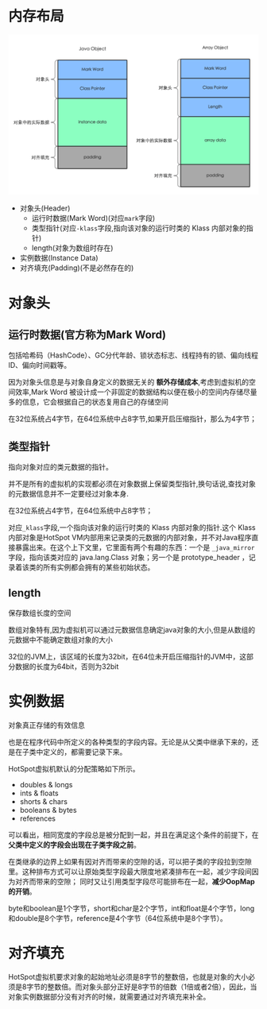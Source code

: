 
# 内存布局

![对象的内存布局](pic/对象的内存布局.png)

* 对象头(Header)
    * 运行时数据(Mark Word)(对应`mark`字段)
    * 类型指针(对应`-klass`字段,指向该对象的运行时类的 Klass 内部对象的指针)
    * length(对象为数组时存在)
* 实例数据(Instance Data)
* 对齐填充(Padding)(不是必然存在的)

# 对象头

## 运行时数据(官方称为Mark Word)

包括哈希码（HashCode）、GC分代年龄、锁状态标志、线程持有的锁、偏向线程ID、偏向时间戳等。

因为对象头信息是与对象自身定义的数据无关的 **额外存储成本**,考虑到虚拟机的空间效率,Mark Word 被设计成一个非固定的数据结构以便在极小的空间内存储尽量多的信息，它会根据自己的状态复用自己的存储空间

在32位系统占4字节，在64位系统中占8字节,如果开启压缩指针，那么为4字节；

## 类型指针

指向对象对应的类元数据的指针。

并不是所有的虚拟机的实现都必须在对象数据上保留类型指针,换句话说,查找对象的元数据信息并不一定要经过对象本身.

在32位系统占4字节，在64位系统中占8字节；

对应`_klass`字段,一个指向该对象的运行时类的 Klass 内部对象的指针.这个 Klass 内部对象是HotSpot VM内部用来记录类的元数据的内部对象，并不对Java程序直接暴露出来。在这个上下文里，它里面有两个有趣的东西：一个是 `_java_mirror` 字段，指向该类对应的 java.lang.Class 对象；另一个是 prototype_header ，记录着该类的所有实例都会拥有的某些初始状态。

## length

保存数组长度的空间

数组对象特有,因为虚拟机可以通过元数据信息确定java对象的大小,但是从数组的元数据中不能确定数组对象的大小

32位的JVM上，该区域的长度为32bit，在64位未开启压缩指针的JVM中，这部分数据的长度为64bit，否则为32bit

# 实例数据

对象真正存储的有效信息

也是在程序代码中所定义的各种类型的字段内容。无论是从父类中继承下来的，还是在子类中定义的，都需要记录下来。

HotSpot虚拟机默认的分配策略如下所示。

* doubles & longs
* ints & floats
* shorts & chars
* booleans & bytes
* references

可以看出，相同宽度的字段总是被分配到一起，并且在满足这个条件的前提下，在 **父类中定义的字段会出现在子类字段之前**。

在类继承的边界上如果有因对齐而带来的空隙的话，可以把子类的字段拉到空隙里。这种排布方式可以让原始类型字段最大限度地紧凑排布在一起，减少字段间因为对齐而带来的空隙；
同时又让引用类型字段尽可能排布在一起，**减少OopMap的开销**。

byte和boolean是1个字节，short和char是2个字节，int和float是4个字节，long和double是8个字节，reference是4个字节（64位系统中是8个字节）。



# 对齐填充

HotSpot虚拟机要求对象的起始地址必须是8字节的整数倍，也就是对象的大小必须是8字节的整数倍。而对象头部分正好是8字节的倍数（1倍或者2倍），因此，当对象实例数据部分没有对齐的时候，就需要通过对齐填充来补全。































#
